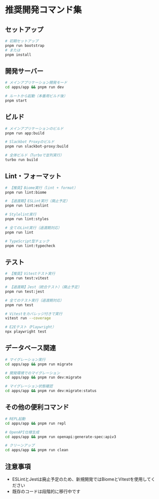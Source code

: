 # 推奨開発コマンド集

## セットアップ
```bash
# 初期セットアップ
pnpm run bootstrap
# または
pnpm install
```

## 開発サーバー
```bash
# メインアプリケーション開発モード
cd apps/app && pnpm run dev

# ルートから起動（本番用ビルド後）
pnpm start
```

## ビルド
```bash
# メインアプリケーションのビルド
pnpm run app:build

# Slackbot Proxyのビルド
pnpm run slackbot-proxy:build

# 全体ビルド（Turboで並列実行）
turbo run build
```

## Lint・フォーマット
```bash
# 【推奨】Biome実行（lint + format）
pnpm run lint:biome

# 【過渡期】ESLint実行（廃止予定）
pnpm run lint:eslint

# Stylelint実行
pnpm run lint:styles

# 全てのLint実行（過渡期対応）
pnpm run lint

# TypeScript型チェック
pnpm run lint:typecheck
```

## テスト
```bash
# 【推奨】Vitestテスト実行
pnpm run test:vitest

# 【過渡期】Jest（統合テスト）（廃止予定）
pnpm run test:jest

# 全てのテスト実行（過渡期対応）
pnpm run test

# Vitestをカバレッジ付きで実行
vitest run --coverage

# E2Eテスト（Playwright）
npx playwright test
```

## データベース関連
```bash
# マイグレーション実行
cd apps/app && pnpm run migrate

# 開発環境でのマイグレーション
cd apps/app && pnpm run dev:migrate

# マイグレーション状態確認
cd apps/app && pnpm run dev:migrate:status
```

## その他の便利コマンド
```bash
# REPL起動
cd apps/app && pnpm run repl

# OpenAPI仕様生成
cd apps/app && pnpm run openapi:generate-spec:apiv3

# クリーンアップ
cd apps/app && pnpm run clean
```

## 注意事項
- ESLintとJestは廃止予定のため、新規開発ではBiomeとVitestを使用してください
- 既存のコードは段階的に移行中です